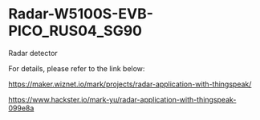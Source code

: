 # Radar-W5100S-EVB-PICO_RUS04_SG90
Radar detector

For details, please refer to the link below:

https://maker.wiznet.io/mark/projects/radar-application-with-thingspeak/

https://www.hackster.io/mark-yu/radar-application-with-thingspeak-099e8a
